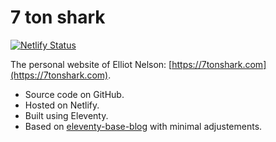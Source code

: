 # 7 ton shark

[![Netlify Status](https://api.netlify.com/api/v1/badges/19a00125-e401-4632-8147-250e3f26f0ca/deploy-status)](https://app.netlify.com/sites/7tonshark/deploys)

The personal website of Elliot Nelson: [https://7tonshark.com](https://7tonshark.com).

 - Source code on GitHub.
 - Hosted on Netlify.
 - Built using Eleventy.
 - Based on [eleventy-base-blog](https://github.com/11ty/eleventy-base-blog) with minimal adjustements.
